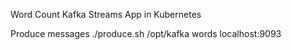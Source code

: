 Word Count Kafka Streams App in Kubernetes

Produce messages
./produce.sh /opt/kafka words localhost:9093